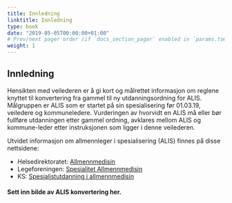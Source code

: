 ```yaml
---
title: Innledning
linktitle: Innledning
type: book
date: "2019-05-05T00:00:00+01:00"
# Prev/next pager order (if `docs_section_pager` enabled in `params.toml`)
weight: 1
---
```


## Innledning

Hensikten med veilederen er å gi kort og målrettet informasjon om reglene knyttet til
konvertering fra gammel til ny utdanningsordning for ALIS. Målgruppen er ALIS som er startet på
sin spesialisering før 01.03.19, veiledere og kommuneledere.
Vurderingen av hvorvidt en ALIS må eller bør fullføre utdanningen etter gammel ordning,
avklares mellom ALIS og kommune-leder etter instruksjonen som ligger i denne veilederen.


Utvidet informasjon om allmennleger i spesialisering (ALIS) finnes på disse nettsidene:

- Helsedirektoratet: [Allmennmedisin](https://www.helsedirektoratet.no/tema/autorisasjon-og-spesialistutdanning/spesialistutdanning-for-leger/allmennmedisin)
- Legeforeningen: [Spesialitet Allmennmedisin](https://www.legeforeningen.no/fag/spesialiteter/Allmennmedisin/)
- KS: [Spesialistutdanning i allmennmedisin](https://www.ks.no/fagomrader/helse-og-omsorg/legetjenester/spesialistutdanning-i-allmennmedisin/)


#### Sett inn bilde av ALIS konvertering her.


